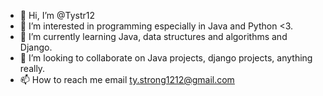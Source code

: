 - 👋 Hi, I’m @Tystr12
- 👀 I’m interested in programming especially in Java and Python <3.
- 🌱 I’m currently learning Java, data structures and algorithms and Django.
- 💞️ I’m looking to collaborate on Java projects, django projects, anything really.
- 📫 How to reach me email ty.strong1212@gmail.com

<!---
Tystr12/Tystr12 is a ✨ special ✨ repository because its `README.md` (this file) appears on your GitHub profile.
You can click the Preview link to take a look at your changes.
--->
